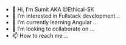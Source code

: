 - 👋 Hi, I’m Sumit AKA @Ethical-SK
- 👀 I’m interested in  Fullstack development...
- 🌱 I’m currently learning Angular ...
- 💞️ I’m looking to collaborate on ...
- 📫 How to reach me ...

<!---
Ethical-SK/Ethical-SK is a ✨ special ✨ repository because its `README.md` (this file) appears on your GitHub profile.
You can click the Preview link to take a look at your changes.
--->
